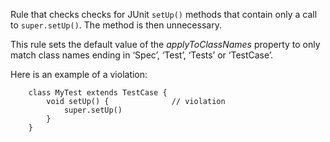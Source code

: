 Rule that checks checks for JUnit `setUp()` methods that contain only a
call to `super.setUp()`. The method is then unnecessary.

This rule sets the default value of the *applyToClassNames* property to
only match class names ending in ‘Spec’, ‘Test’, ‘Tests’ or ‘TestCase’.

Here is an example of a violation:

        class MyTest extends TestCase {
            void setUp() {              // violation
                super.setUp()
            }
        }
